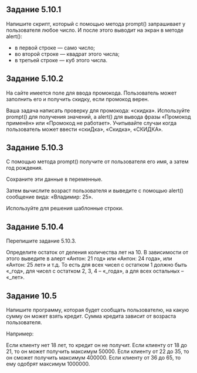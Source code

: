 ## Задание 5.10.1

Напишите скрипт, который с помощью метода prompt() запрашивает у пользователя любое число. И после этого выводит на экран в методе alert():

- в первой строке — само число;
- во второй строке — квадрат этого числа;
- в третьей строке — куб этого числа.

## Задание 5.10.2

На сайте имеется поле для ввода промокода. Пользователь может заполнить его и получить скидку, если промокод верен.

Ваша задача написать проверку для промокода: «скидка». Используйте prompt() для получения значений, а alert() для вывода фразы «Промокод применён» или «Промокод не работает». Учитывайте случаи когда пользователь может ввести «скиДка», «Скидка», «СКИДКА».

## Задание 5.10.3

С помощью метода prompt() получите от пользователя его имя, а затем год рождения.

Сохраните эти данные в переменные.

Затем вычислите возраст пользователя и выведите с помощью alert() сообщение вида: «Владимир: 25».

Используйте для решения шаблонные строки.

## Задание 5.10.4

Перепишите задание 5.10.3.

Определите остаток от деления количества лет на 10. В зависимости от этого выведите в алерт «Антон: 21 год» или «Антон: 24 года», или «Антон: 25 лет» и т.д. То есть для всех чисел с остатком 1 должно быть «\_год», для чисел с остатком 2, 3, 4 – «\_года», а для всех остальных – «\_лет».

## Задание 10.5

Напишите программу, которая будет сообщать пользователю, на какую сумму он может взять кредит. Сумма кредита зависит от возраста пользователя.

Например:

Если клиенту нет 18 лет, то кредит он не получит.
Если клиенту от 18 до 21, то он может получить максимум 50000.
Если клиенту от 22 до 35, то он сможет получить максимум 400000.
Если клиенту от 36 до 65, то ему одобрят максимум 1000000.
